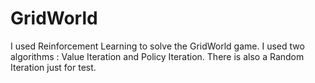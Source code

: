 # GridWorld

I used Reinforcement Learning to solve the GridWorld game. I used two algorithms : Value Iteration and Policy Iteration. There is also a Random Iteration just for test.
